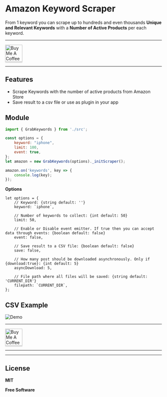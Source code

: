 # Amazon Keyword Scraper
From 1 keyword you can scrape up to hundreds and even thousands **Unique and Relevant Keywords** with a **Number of Active Products** per each keyword.

***
<a href="https://www.buymeacoffee.com/Usom2qC" target="_blank"><img src="https://cdn.buymeacoffee.com/buttons/default-blue.png" alt="Buy Me A Coffee" style="height: 55px !important;box-shadow: 0px 3px 2px 0px rgba(190, 190, 190, 0.5) !important;-webkit-box-shadow: 0px 3px 2px 0px rgba(190, 190, 190, 0.5) !important;" ></a>
***

## Features
*   Scrape Keywords with the number of active products from Amazon Store
*   Save result to a csv file or use as plugin in your app

## Module
```javascript
import { GrabKeywords } from './src';

const options = {
    keyword: "iphone",
    limit: 100,
    event: true,
};
let amazon = new GrabKeywords(options)._initScraper();

amazon.on('keywords', key => {
    console.log(key);
});

```
**Options**
```javascipt
let options = {
    // Keyword: {string default: ''}
    keyword: `iphone`,
    
    // Number of keywords to collect: {int default: 50}
    limit: 50,

    // Enable or Disable event emitter. If true then you can accept data through events: {boolean default: false}
    event: false,
    
    // Save result to a CSV file: {boolean default: false}
    save: false,

    // How many post should be downloaded asynchronously. Only if {download:true}: {int default: 5}
    asyncDownload: 5,
    
    // File path where all files will be saved: {string default: 'CURRENT_DIR'}
    filepath: `CURRENT_DIR`,
};
```
## CSV Example
![Demo](https://i.imgur.com/OwCLSev.png)



***
<a href="https://www.buymeacoffee.com/Usom2qC" target="_blank"><img src="https://cdn.buymeacoffee.com/buttons/default-blue.png" alt="Buy Me A Coffee" style="height: 55px !important;box-shadow: 0px 3px 2px 0px rgba(190, 190, 190, 0.5) !important;-webkit-box-shadow: 0px 3px 2px 0px rgba(190, 190, 190, 0.5) !important;" ></a>
***

----
License
----

**MIT**

**Free Software**